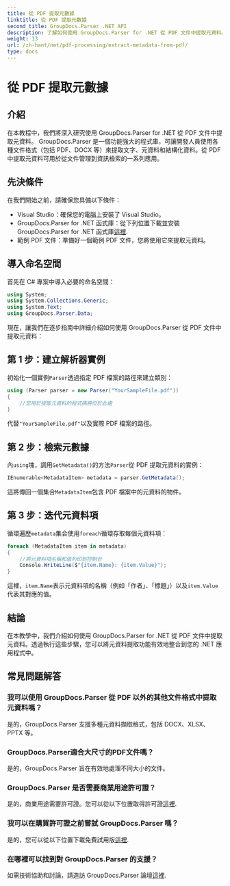 ```yaml
---
title: 從 PDF 提取元數據
linktitle: 從 PDF 提取元數據
second_title: GroupDocs.Parser .NET API
description: 了解如何使用 GroupDocs.Parser for .NET 從 PDF 文件中提取元資料。本綜合指南涵蓋了逐步說明和先決條件。
weight: 13
url: /zh-hant/net/pdf-processing/extract-metadata-from-pdf/
type: docs
---
```

# 從 PDF 提取元數據

## 介紹
在本教程中，我們將深入研究使用 GroupDocs.Parser for .NET 從 PDF 文件中提取元資料。 GroupDocs.Parser 是一個功能強大的程式庫，可讓開發人員使用各種文件格式（包括 PDF、DOCX 等）來提取文字、元資料和結構化資料。從 PDF 中提取元資料可用於從文件管理到資訊檢索的一系列應用。
## 先決條件
在我們開始之前，請確保您具備以下條件：
- Visual Studio：確保您的電腦上安裝了 Visual Studio。
-  GroupDocs.Parser for .NET 函式庫：從下列位置下載並安裝 GroupDocs.Parser for .NET 函式庫[這裡](https://releases.groupdocs.com/parser/net/).
- 範例 PDF 文件：準備好一個範例 PDF 文件，您將使用它來提取元資料。

## 導入命名空間
首先在 C# 專案中導入必要的命名空間：
```csharp
using System;
using System.Collections.Generic;
using System.Text;
using GroupDocs.Parser.Data;
```

現在，讓我們在逐步指南中詳細介紹如何使用 GroupDocs.Parser 從 PDF 文件中提取元資料：
## 第 1 步：建立解析器實例
初始化一個實例`Parser`透過指定 PDF 檔案的路徑來建立類別：
```csharp
using (Parser parser = new Parser("YourSampleFile.pdf"))
{
    //您用於提取元資料的程式碼將位於此處
}
```
代替`"YourSampleFile.pdf"`以及實際 PDF 檔案的路徑。
## 第 2 步：檢索元數據
內`using`塊，調用`GetMetadata()`的方法`Parser`從 PDF 提取元資料的實例：
```csharp
IEnumerable<MetadataItem> metadata = parser.GetMetadata();
```
這將傳回一個集合`MetadataItem`包含 PDF 檔案中的元資料的物件。
## 第 3 步：迭代元資料項
循環遍歷`metadata`集合使用`foreach`循環存取每個元資料項：
```csharp
foreach (MetadataItem item in metadata)
{
    //將元資料項名稱和值列印到控制台
    Console.WriteLine($"{item.Name}: {item.Value}");
}
```
這裡，`item.Name`表示元資料項的名稱（例如「作者」、「標題」）以及`item.Value`代表其對應的值。

## 結論
在本教學中，我們介紹如何使用 GroupDocs.Parser for .NET 從 PDF 文件中提取元資料。透過執行這些步驟，您可以將元資料提取功能有效地整合到您的 .NET 應用程式中。

## 常見問題解答
### 我可以使用 GroupDocs.Parser 從 PDF 以外的其他文件格式中提取元資料嗎？
是的，GroupDocs.Parser 支援多種元資料擷取格式，包括 DOCX、XLSX、PPTX 等。
### GroupDocs.Parser適合大尺寸的PDF文件嗎？
是的，GroupDocs.Parser 旨在有效地處理不同大小的文件。
### GroupDocs.Parser 是否需要商業用途許可證？
是的，商業用途需要許可證。您可以從以下位置取得許可證[這裡](https://purchase.groupdocs.com/buy).
### 我可以在購買許可證之前嘗試 GroupDocs.Parser 嗎？
是的，您可以從以下位置下載免費試用版[這裡](https://releases.groupdocs.com/).
### 在哪裡可以找到對 GroupDocs.Parser 的支援？
如需技術協助和討論，請造訪 GroupDocs.Parser 論壇[這裡](https://forum.groupdocs.com/c/parser/17).